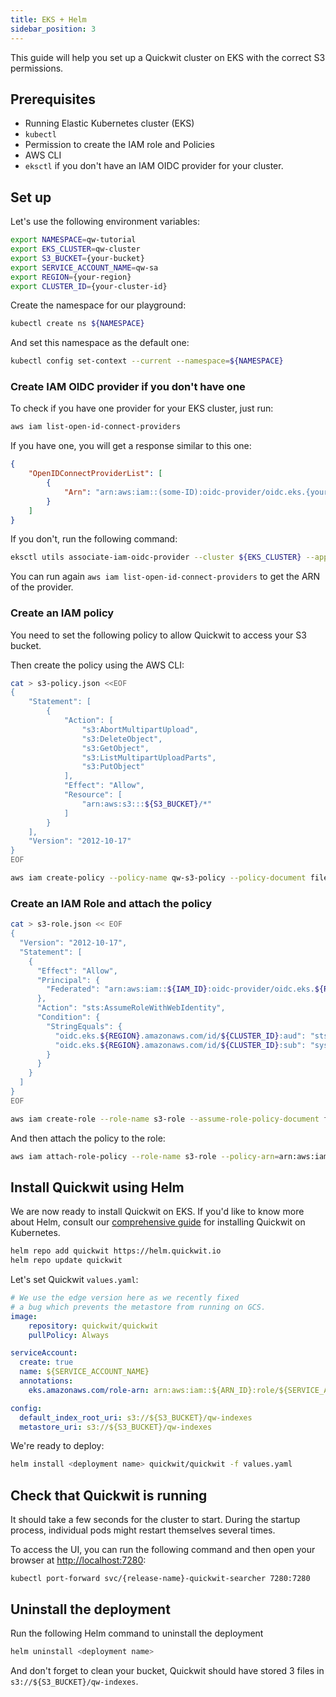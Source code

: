 ```yaml
---
title: EKS + Helm
sidebar_position: 3
---
```


This guide will help you set up a Quickwit cluster on EKS with the correct S3 permissions.

## Prerequisites
- Running Elastic Kubernetes cluster (EKS)
- `kubectl`
- Permission to create the IAM role and Policies
- AWS CLI
- `eksctl` if you don't have an IAM OIDC provider for your cluster.

## Set up

Let's use the following environment variables:

```bash
export NAMESPACE=qw-tutorial
export EKS_CLUSTER=qw-cluster
export S3_BUCKET={your-bucket}
export SERVICE_ACCOUNT_NAME=qw-sa
export REGION={your-region}
export CLUSTER_ID={your-cluster-id}
```

Create the namespace for our playground:

```bash
kubectl create ns ${NAMESPACE}
```

And set this namespace as the default one:

```bash
kubectl config set-context --current --namespace=${NAMESPACE}
```


### Create IAM OIDC provider if you don't have one

To check if you have one provider for your EKS cluster, just run:

```bash
aws iam list-open-id-connect-providers
```

If you have one, you will get a response similar to this one:

```json
{
    "OpenIDConnectProviderList": [
        {
            "Arn": "arn:aws:iam::(some-ID):oidc-provider/oidc.eks.{your-region}.amazonaws.com/id/{your-cluster-id}"
        }
    ]
}
```

If you don't, run the following command:

```bash
eksctl utils associate-iam-oidc-provider --cluster ${EKS_CLUSTER} --approve
```

You can run again `aws iam list-open-id-connect-providers` to get the ARN of the provider.

### Create an IAM policy

You need to set the following policy to allow Quickwit to access your S3 bucket.

Then create the policy using the AWS CLI:

```bash
cat > s3-policy.json <<EOF
{
    "Statement": [
        {
            "Action": [
                "s3:AbortMultipartUpload",
                "s3:DeleteObject",
                "s3:GetObject",
                "s3:ListMultipartUploadParts",
                "s3:PutObject"
            ],
            "Effect": "Allow",
            "Resource": [
                "arn:aws:s3:::${S3_BUCKET}/*"
            ]
        }
    ],
    "Version": "2012-10-17"
}
EOF
```

```bash
aws iam create-policy --policy-name qw-s3-policy --policy-document file://s3-policy.json
```

### Create an IAM Role and attach the policy

```bash
cat > s3-role.json << EOF
{
  "Version": "2012-10-17",
  "Statement": [
    {
      "Effect": "Allow",
      "Principal": {
        "Federated": "arn:aws:iam::${IAM_ID}:oidc-provider/oidc.eks.${REGION}.amazonaws.com/id/${CLUSTER_ID}"
      },
      "Action": "sts:AssumeRoleWithWebIdentity",
      "Condition": {
        "StringEquals": {
          "oidc.eks.${REGION}.amazonaws.com/id/${CLUSTER_ID}:aud": "sts.amazonaws.com",
          "oidc.eks.${REGION}.amazonaws.com/id/${CLUSTER_ID}:sub": "system:serviceaccount:${S3_BUCKET}:${SERVICE_ACCOUNT_NAME}"
        }
      }
    }
  ]
}
EOF
```

```bash
aws iam create-role --role-name s3-role --assume-role-policy-document file://s3-role.json
```

And then attach the policy to the role:

```bash
aws iam attach-role-policy --role-name s3-role --policy-arn=arn:aws:iam::${IAM_ID}:policy/s3-policy
```

## Install Quickwit using Helm

We are now ready to install Quickwit on EKS. If you'd like to know more about Helm, consult our [comprehensive guide](./helm.md) for installing Quickwit on Kubernetes.

```bash
helm repo add quickwit https://helm.quickwit.io
helm repo update quickwit
```

Let's set Quickwit `values.yaml`:

```yaml
# We use the edge version here as we recently fixed
# a bug which prevents the metastore from running on GCS.
image:
    repository: quickwit/quickwit
    pullPolicy: Always

serviceAccount:
  create: true
  name: ${SERVICE_ACCOUNT_NAME}
  annotations:
    eks.amazonaws.com/role-arn: arn:aws:iam::${ARN_ID}:role/${SERVICE_ACCOUNT_NAME}

config:
  default_index_root_uri: s3://${S3_BUCKET}/qw-indexes
  metastore_uri: s3://${S3_BUCKET}/qw-indexes

```

We're ready to deploy:

```bash
helm install <deployment name> quickwit/quickwit -f values.yaml
```

## Check that Quickwit is running

It should take a few seconds for the cluster to start. During the startup process, individual pods might restart themselves several times.

To access the UI, you can run the following command and then open your browser at [http://localhost:7280](http://localhost:7280):

```
kubectl port-forward svc/{release-name}-quickwit-searcher 7280:7280
```

## Uninstall the deployment

Run the following Helm command to uninstall the deployment

```bash
helm uninstall <deployment name>
```

And don't forget to clean your bucket, Quickwit should have stored 3 files in `s3://${S3_BUCKET}/qw-indexes`.
